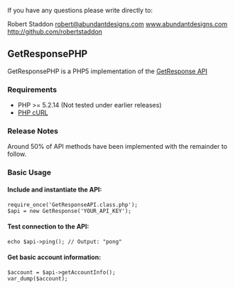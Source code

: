 If you have any questions please write directly to: 

Robert Staddon
robert@abundantdesigns.com
www.abundantdesigns.com
http://github.com/robertstaddon



## GetResponsePHP

GetResponsePHP is a PHP5 implementation of the [GetResponse API][]

### Requirements

* PHP >= 5.2.14 (Not tested under earlier releases)
* [PHP cURL]

### Release Notes

Around 50% of API methods have been implemented with the remainder to follow.

### Basic Usage

#### Include and instantiate the API:

	require_once('GetResponseAPI.class.php');
	$api = new GetResponse('YOUR_API_KEY');

#### Test connection to the API:

	echo $api->ping(); // Output: "pong"
	
#### Get basic account information:

	$account = $api->getAccountInfo();
	var_dump($account);

[PHP cURL]: http://php.net/manual/en/book.curl.php
[GetResponse API]: http://dev.getresponse.com/api-doc/
